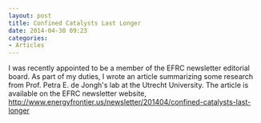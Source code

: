 ```yaml
---
layout: post
title: Confined Catalysts Last Longer
date: 2014-04-30 09:23
categories:
- Articles
---
```


I was recently appointed to be a member of the EFRC newsletter editorial
board. As part of my duties, I wrote an article summarizing some research
from Prof. Petra E. de Jongh's lab at the Utrecht University. The article is
available on the EFRC newsletter website,
<http://www.energyfrontier.us/newsletter/201404/confined-catalysts-last-longer>
